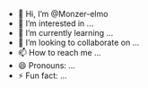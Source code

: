- 👋 Hi, I’m @Monzer-elmo
- 👀 I’m interested in ...
- 🌱 I’m currently learning ...
- 💞️ I’m looking to collaborate on ...
- 📫 How to reach me ...
- 😄 Pronouns: ...
- ⚡ Fun fact: ...

<!---
Monzer-elmo/Monzer-elmo is a ✨ special ✨ repository because its `README.md` (this file) appears on your GitHub profile.
You can click the Preview link to take a look at your changes.
--->

